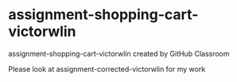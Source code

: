 # assignment-shopping-cart-victorwlin
assignment-shopping-cart-victorwlin created by GitHub Classroom

Please look at assignment-corrected-victorwlin for my work
